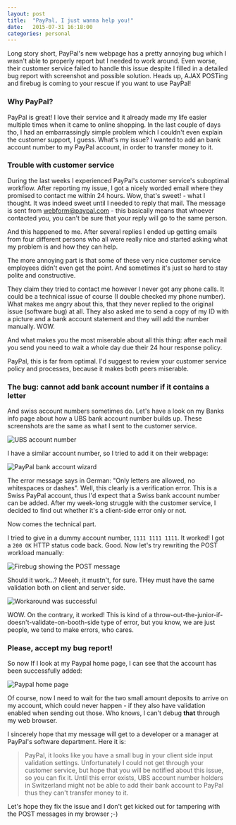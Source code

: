 ```yaml
---
layout: post
title:  "PayPal, I just wanna help you!"
date:   2015-07-31 16:18:00
categories: personal
---
```


Long story short, PayPal's new webpage has a pretty annoying bug which I wasn't
able to properly report but I needed to work around. Even worse, their customer
service failed to handle this issue despite I filled in a detailed bug report
with screenshot and possible solution. Heads up, AJAX POSTing and
firebug is coming to your rescue if you want to use PayPal!

### Why PayPal?

PayPal is great! I love their service and it already made my life easier
multiple times when it came to online shopping. In the last couple of days tho,
I had an embarrassingly simple problem which I couldn't even explain the
customer support, I guess. What's my issue? I wanted to add an bank account
number to my PayPal account, in order to transfer money to it.

### Trouble with customer service

During the last weeks I experienced PayPal's customer service's suboptimal
workflow. After reporting my issue, I got a nicely worded email where they
promised to contact me within 24 hours. Wow, that's sweet! - what I thought. It
was indeed sweet until I needed to reply that mail. The message is sent from
webform@paypal.com - this basically means that whoever contacted you, you can't
be sure that your reply will go to the same person. 

And this happened to me. After several replies I ended up getting emails from
four different persons who all were really nice and started asking what my
problem is and how they can help.

The more annoying part is that some of these very nice customer service
employees didn't even get the point. And sometimes it's just so hard to stay
polite and constructive.

They claim they tried to contact me however I never got any phone calls. It
could be a technical issue of course (I double checked my phone number). What
makes me angry about this, that they never replied to the original issue
(software bug) at all. They also asked me to send a copy of my ID with a picture
and a bank account statement and they will add the number manually. WOW.

And what makes you the most miserable about all this thing: after each mail you
send you need to wait a whole day due their 24 hour response policy.

PayPal, this is far from optimal. I'd suggest to review your customer service
policy and processes, because it makes both peers miserable.

### The bug: cannot add bank account number if it contains a letter

And swiss account numbers sometimes do. Let's have a look on my Banks info page
about how a UBS bank account number builds up. These screenshots are the same as
what I sent to the customer service.

![UBS account number](/blog/img/2015-07-31/01.png)

I have a similar account number, so I tried to add it on their webpage:

![PayPal bank account wizard](/blog/img/2015-07-31/02.png)

The error message says in German: "Only letters are allowed, no whitespaces or
dashes". Well, this clearly is a verification error. This is a Swiss PayPal
account, thus I'd expect that a Swiss bank account number can be added. After my
week-long struggle with the customer service, I decided to find out whether it's
a client-side error only or not.

Now comes the technical part.

I tried to give in a dummy account number, `1111 1111 1111`. It worked! I got a
`200 OK` HTTP status code back. Good. Now let's try rewriting the POST workload
manually:

![Firebug showing the POST message](/blog/img/2015-07-31/03.png)

Should it work...? Meeeh, it mustn't, for sure. THey must have the same
validation both on client and server side.

![Workaround was successful](/blog/img/2015-07-31/04.png)

WOW. On the contrary, it worked! This is kind of a
throw-out-the-junior-if-doesn't-validate-on-booth-side type of error, but you
know, we are just people, we tend to make errors, who cares.

### Please, accept my bug report!

So now If I look at my Paypal home page, I can see that the account has been
successfully added:

![Paypal home page](/blog/img/2015-07-31/05.png)

Of course, now I need to wait for the two small amount deposits to arrive on my
account, which could never happen - if they also have validation enabled when
sending out those. Who knows, I can't debug **that** through my web browser.

I sincerely hope that my message will get to a developer or a manager at
PayPal's software department. Here it is:

> PayPal, it looks like you have a small bug in your client side input validation
> settings. Unfortunately I could not get through your customer service, but
> hope that you will be notified about this issue, so you can fix it. Until this
> error exists, UBS account number holders in Switzerland might not be able to
> add their bank account to PayPal thus they can't transfer money to it. 

Let's hope they fix the issue and I don't get kicked out for tampering with the
POST messages in my browser ;-)

